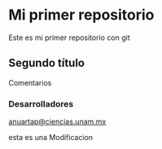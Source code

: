 # Mi primer repositorio

Este es mi primer repositorio con git

## Segundo título

Comentarios

### Desarrolladores

[anuartap@ciencias.unam.mx](mailto:anuartap@ciencias.unam.mx)

esta es una Modificacion